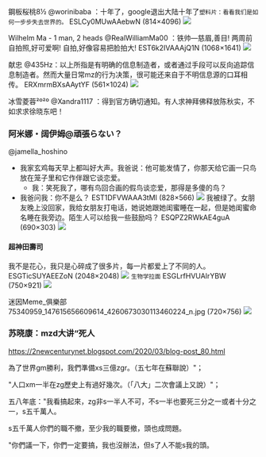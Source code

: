 鋼板桜桃8½
@worinibaba
：十年了，google退出大陆十年了`塑料片：看看我们是如何一步步失去世界的。`
ESLCy0MUwAAebwN (814×4096)
![](https://pbs.twimg.com/media/ESLCy0MUwAAebwN?format=jpg&name=orig)

Wilhelm Ma - 1 man, 2 heads
@RealWilliamMa00
：铁帅—慈眉,善目!
两周前自拍照,好可爱啊!
自拍,好像容易把脸拍大!
EST6k2IVAAAjQ1N (1068×1641)
![](https://pbs.twimg.com/media/EST6k2IVAAAjQ1N?format=jpg&name=orig)

献忠
@435Hz：以上所指是有明确的信息制造者，或者通过手段可以反向追踪信息制造者。然而大量日常mz的行为决策，很可能还来自于不明信息源的口耳相传。
ERXmrmBXsAAytYF (561×1024)
![](https://pbs.twimg.com/media/ERXmrmBXsAAytYF?format=jpg&name=orig)

冰雪菱蓉²º²º
@Xandra1117
：得到官方确切通知。有人求神拜佛释放陈秋实，不如求求徐晓东吧！

### 阿米娜・阔伊姆@頑張らない？
@jamella_hoshino
- 我家玄鸡每天早上都叫好大声。我爸说：他可能发情了，你那天给它画一只鸟放在笼子里和它作伴跟它谈恋爱。
  - 我：笑死我了，哪有鸟回合画的假鸟谈恋爱，那得是多傻的鸟？
- 我爸问我：你不是么？
EST1DFVWAAA3tMI (828×566)
![](https://pbs.twimg.com/media/EST1DFVWAAA3tMI?format=jpg&name=orig)
我被绿了。女朋友晚上没回家，我给女朋友打电话，她说她跟她闺蜜睡在一起，但是她闺蜜命名睡在我旁边。陌生人可以给我一些鼓励吗？
ESQPZ2RWkAE4guA (690×303)
![](https://pbs.twimg.com/media/ESQPZ2RWkAE4guA?format=jpg&name=orig)

#### 超神田壽司
我不是花心，我只是心碎成了很多片，每一片都爱上了不同的人。
ESGTicSUYAEEZoN (2048×2048)
![](https://pbs.twimg.com/media/ESGTicSUYAEEZoN?format=jpg&name=orig)
`生物学拉面`
ESGLrfHVUAIrYBW (750×921)
![](https://pbs.twimg.com/media/ESGLrfHVUAIrYBW?format=jpg&name=orig)

迷因Meme_俱樂部
75340959_147615656609614_4260673030113460224_n.jpg (720×756)
![](https://scontent-sea1-1.xx.fbcdn.net/v/t1.0-9/75340959_147615656609614_4260673030113460224_n.jpg?_nc_cat=107&_nc_sid=110474&_nc_ohc=cbIEJYLo968AX9BuNdc&_nc_ht=scontent-sea1-1.xx&oh=ca4726b34e87d008ec1d4b969c013e5f&oe=5E844853)

### 苏晓康：mzd大讲“死人
https://2newcenturynet.blogspot.com/2020/03/blog-post_80.html

為了世界gm勝利，我們準備xs三億zgr。（五七年在蘇聯說）"；

"人口xm一半在zg歷史上有過好幾次。（「八大」二次會議上又說）"；

五八年底："我看搞起來，zg非s一半人不可，不s一半也要死三分之一或者十分之一，s五千萬人。

s五千萬人你們的職不撤，至少我的職要撤，頭也成問題。

"你們議一下，你們一定要搞，我也沒辦法，但s了人不能s我的頭。
